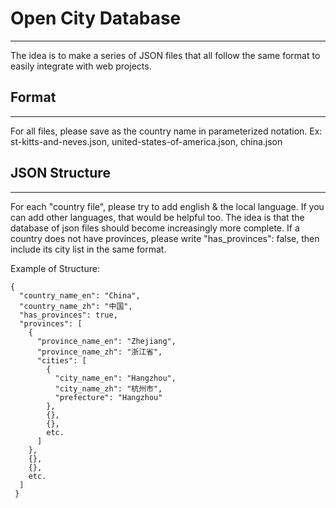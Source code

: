 # Open City Database
-------------
The idea is to make a series of JSON files that all follow the same format to easily integrate with web projects.

## Format
-------------
For all files, please save as the country name in parameterized notation.
Ex:  st-kitts-and-neves.json, united-states-of-america.json, china.json

## JSON Structure
------------

For each "country file", please try to add english & the local language. If you can add other languages, that would be helpful too.
The idea is that the database of json files should become increasingly more complete.
If a country does not have provinces, please write "has_provinces": false, then include its city list in the same format.

Example of Structure:

```
{
  "country_name_en": "China",
  "country_name_zh": "中国",
  "has_provinces": true,
  "provinces": [
    {
      "province_name_en": "Zhejiang",
      "province_name_zh": "浙江省",
      "cities": [
        {
          "city_name_en": "Hangzhou",
          "city_name_zh": "杭州市",
          "prefecture": "Hangzhou"
        },
        {},
        {},
        etc.
      ]
    },
    {},
    {},
    etc.
  ]
 }
```
